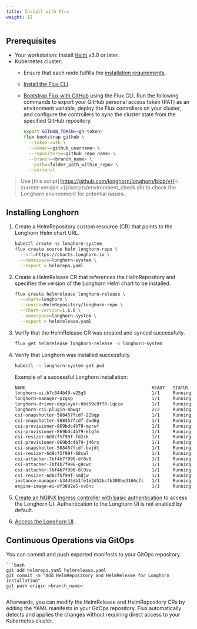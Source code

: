 ```yaml
---
title: Install with Flux
weight: 12
---
```


## Prerequisites
- Your workstation: Install [Helm](https://helm.sh/docs/) v3.0 or later.
- Kubernetes cluster:
  - Ensure that each node fulfills the [installation requirements](../#installation-requirements).
  - [Install the Flux CLI](https://fluxcd.io/flux/installation/#install-the-flux-cli).
  - [Bootstrap Flux with GitHub](https://fluxcd.io/flux/installation/bootstrap/github/) using the Flux CLI.
    Run the following commands to export your GitHub personal access token (PAT) as an environment variable, deploy the Flux controllers on your cluster, and configure the controllers to sync the cluster state from the specified GitHub repository.

    ```bash
    export GITHUB_TOKEN=<gh-token>
    flux bootstrap github \
      --token-auth \
      --owner=<github_username> \
      --repository=<github_repo_name> \
      --branch=<branch_name> \
      --path=<folder_path_within_repo> \
      --personal
    ```

> Use [this script](https://github.com/longhorn/longhorn/blob/v{{< current-version >}}/scripts/environment_check.sh) to check the Longhorn environment for potential issues.

## Installing Longhorn

1. Create a HelmRepository custom resource (CR) that points to the Longhorn Helm chart URL.

    ```bash
    kubectl create ns longhorn-system
    flux create source helm longhorn-repo \
      --url=https://charts.longhorn.io \
      --namespace=longhorn-system \
      --export > helmrepo.yaml
    ```

1. Create a HelmRelease CR that references the HelmRepository and specifies the version of the Longhorn Helm chart to be installed.

    ```bash
    flux create helmrelease longhorn-release \
      --chart=longhorn \
      --source=HelmRepository/longhorn-repo \
      --chart-version=1.6.0 \
      --namespace=longhorn-system \
      --export > helmrelease.yaml
    ```

1. Verify that the HelmRelease CR was created and synced successfully.

    ```bash
    flux get helmrelease longhorn-release -n longhorn-system
    ```

1. Verify that Longhorn was installed successfully.

    ```bash
    kubectl -n longhorn-system get pod
    ```

    Example of a successful Longhorn installation:

    ```bash
    NAME                                                READY   STATUS    RESTARTS   AGE
    longhorn-ui-b7c844b49-w25g5                         1/1     Running   0          2m41s
    longhorn-manager-pzgsp                              1/1     Running   0          2m41s
    longhorn-driver-deployer-6bd59c9f76-lqczw           1/1     Running   0          2m41s
    longhorn-csi-plugin-mbwqz                           2/2     Running   0          100s
    csi-snapshotter-588457fcdf-22bqp                    1/1     Running   0          100s
    csi-snapshotter-588457fcdf-2wd6g                    1/1     Running   0          100s
    csi-provisioner-869bdc4b79-mzrwf                    1/1     Running   0          101s
    csi-provisioner-869bdc4b79-klgfm                    1/1     Running   0          101s
    csi-resizer-6d8cf5f99f-fd2ck                        1/1     Running   0          101s
    csi-provisioner-869bdc4b79-j46rx                    1/1     Running   0          101s
    csi-snapshotter-588457fcdf-bvjdt                    1/1     Running   0          100s
    csi-resizer-6d8cf5f99f-68cw7                        1/1     Running   0          101s
    csi-attacher-7bf4b7f996-df8v6                       1/1     Running   0          101s
    csi-attacher-7bf4b7f996-g9cwc                       1/1     Running   0          101s
    csi-attacher-7bf4b7f996-8l9sw                       1/1     Running   0          101s
    csi-resizer-6d8cf5f99f-smdjw                        1/1     Running   0          101s
    instance-manager-b34d5db1fe1e2d52bcfb308be3166cfc   1/1     Running   0          114s
    engine-image-ei-df38d2e5-cv6nc                      1/1     Running   0          114s
    ```

1. [Create an NGINX Ingress controller with basic authentication](../../accessing-the-ui/longhorn-ingress) to access the Longhorn UI. Authentication to the Longhorn UI is not enabled by default.

1. [Access the Longhorn UI](../../accessing-the-ui).

## Continuous Operations via GitOps

You can commit and push exported manifests to your GitOps repository.

    ```bash
    git add helmrepo.yaml helmrelease.yaml
    git commit -m "Add HelmRepository and HelmRelease for Longhorn installation"
    git push origin <branch_name>
    ```

Afterwards, you can modify the HelmRelease and HelmRepository CRs by editing the YAML manifests in your GitOps repository. Flux automatically detects and applies the changes without requiring direct access to your Kubernetes cluster.
